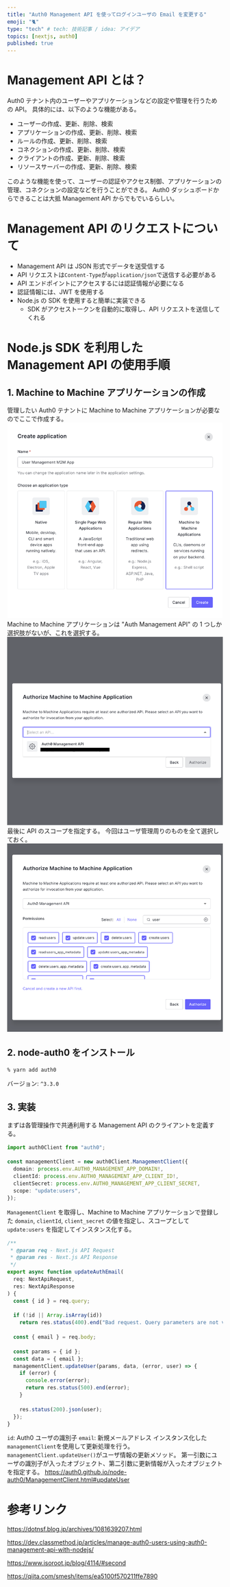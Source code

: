 ```yaml
---
title: "Auth0 Management API を使ってログインユーザの Email を変更する"
emoji: "🐈"
type: "tech" # tech: 技術記事 / idea: アイデア
topics: [nextjs, auth0]
published: true
---
```


# Management API とは？

Auth0 テナント内のユーザーやアプリケーションなどの設定や管理を行うための API。
具体的には、以下のような機能がある。

- ユーザーの作成、更新、削除、検索
- アプリケーションの作成、更新、削除、検索
- ルールの作成、更新、削除、検索
- コネクションの作成、更新、削除、検索
- クライアントの作成、更新、削除、検索
- リソースサーバーの作成、更新、削除、検索

このような機能を使って、ユーザーの認証やアクセス制御、アプリケーションの管理、コネクションの設定などを行うことができる。
Auth0 ダッシュボードからできることは大抵 Management API からでもでいるらしい。

# Management API のリクエストについて

- Management API は JSON 形式でデータを送受信する
- API リクエストは`Content-Type`が`application/json`で送信する必要がある
- API エンドポイントにアクセスするには認証情報が必要になる
- 認証情報には、JWT を使用する
- Node.js の SDK を使用すると簡単に実装できる
  - SDK がアクセストークンを自動的に取得し、API リクエストを送信してくれる

# Node.js SDK を利用した Management API の使用手順

## 1. Machine to Machine アプリケーションの作成

管理したい Auth0 テナントに Machine to Machine アプリケーションが必要なのでここで作成する。
![](/images/auth0-management-api-nextjs/create-application.png)
Machine to Machine アプリケーションは "Auth Management API" の 1 つしか選択肢がないが、これを選択する。
![](/images/auth0-management-api-nextjs/authorize-machine-to-machine-application.png)
最後に API のスコープを指定する。
今回はユーザ管理周りのものを全て選択しておく。
![](/images/auth0-management-api-nextjs/select-permissions.png)

## 2. node-auth0 をインストール

```shell
% yarn add auth0
```

バージョン: `^3.3.0`

## 3. 実装

まずは各管理操作で共通利用する Management API のクライアントを定義する。

```ts
import auth0Client from "auth0";

const managementClient = new auth0Client.ManagementClient({
  domain: process.env.AUTH0_MANAGEMENT_APP_DOMAIN!,
  clientId: process.env.AUTH0_MANAGEMENT_APP_CLIENT_ID!,
  clientSecret: process.env.AUTH0_MANAGEMENT_APP_CLIENT_SECRET,
  scope: "update:users",
});
```

`ManagementClient` を取得し、Machine to Machine アプリケーションで登録した `domain`, `clientId`, `client_secret` の値を指定し、スコープとして `update:users` を指定してインスタンス化する。

```ts
/**
 * @param req - Next.js API Request
 * @param res - Next.js API Response
 */
export async function updateAuthEmail(
  req: NextApiRequest,
  res: NextApiResponse
) {
  const { id } = req.query;

  if (!id || Array.isArray(id))
    return res.status(400).end("Bad request. Query parameters are not valid.");

  const { email } = req.body;

  const params = { id };
  const data = { email };
  managementClient.updateUser(params, data, (error, user) => {
    if (error) {
      console.error(error);
      return res.status(500).end(error);
    }

    res.status(200).json(user);
  });
}
```

`id`: Auth0 ユーザの識別子
`email`: 新規メールアドレス
インスタンス化した`managementClient`を使用して更新処理を行う。
`managementClient.updateUser()`がユーザ情報の更新メソッド。
第一引数にユーザの識別子が入ったオブジェクト、第二引数に更新情報が入ったオブジェクトを指定する。
https://auth0.github.io/node-auth0/ManagementClient.html#updateUser

# 参考リンク

https://dotnsf.blog.jp/archives/1081639207.html

https://dev.classmethod.jp/articles/manage-auth0-users-using-auth0-management-api-with-nodejs/

https://www.isoroot.jp/blog/4114/#second

https://qiita.com/smesh/items/ea5100f570211ffe7890
